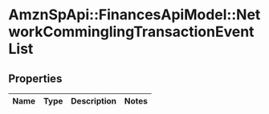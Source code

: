 # AmznSpApi::FinancesApiModel::NetworkComminglingTransactionEventList

## Properties
Name | Type | Description | Notes
------------ | ------------- | ------------- | -------------

